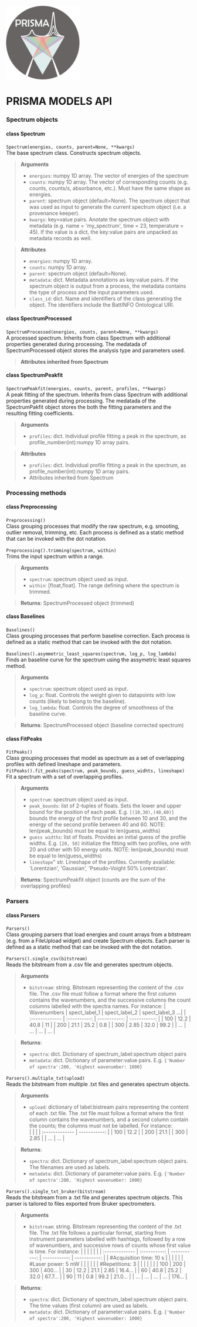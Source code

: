 ![Logo](./static/logo1.png) 
# PRISMA MODELS API

### Spectrum objects 

#### class Spectrum  
`Spectrum(energies, counts, parent=None, **kwargs)`  
The base spectrum class. Constructs spectrum objects. 
> **Arguments**
>* `energies`: numpy 1D array. The vector of energies of the spectrum   
>* `counts`: numpy 1D array. The vector of corresponding counts (e.g. counts, counts/s, absorbance, etc.). Must have the same shape as energies.  
>* `parent`: spectrum object (default=None). The spectrum object that was used as input to generate the current spectrum object (i.e. a provenance keeper).  
>* `kwargs`: key=value pairs. Anotate the spectrum object with metadata (e.g. name = 'my_spectrum', time = 23, temperature = 45). If the value is a dict, the key:value pairs are unpacked as metadata records as well.  

>**Attributes**
>* `energies`: numpy 1D array.  
>* `counts`: numpy 1D array.  
>* `parent`: spectrum object (default=None).
>* `metadata`: dict. Metadata annotations as key:value pairs. If the spectrum object is output from a process, the metadata contains the type of process and the input parameters used.  
>* `class_id`: dict. Name and identifiers of the class generating the object. The identifiers include the BattINFO Ontological URI.

#### class SpectrumProcessed  
`SpectrumProcessed(energies, counts, parent=None, **kwargs)`  
A processed spectrum. Inherits from class Spectrum with additional properties generated during processing. The medatada of SpectrumProcessed object stores the analysis type and parameters used.  
>**Attributes inherited from Spectrum**


#### class SpectrumPeakfit  
`SpectrumPeakfit(energies, counts, parent, profiles, **kwargs)`  
A peak fitting of the spectrum. Inherits from class Spectrum with additional properties generated during processing. The medatada of the SpectrumPakfit object stores the both the fitting parameters and the resulting fitting coefficients.   
> **Arguments**
>* `profiles`: dict. Individual profile fitting a peak in the spectrum, as profile_number(int):numpy 1D array pairs.  

>**Attributes**
>* `profiles`: dict. Individual profile fitting a peak in the spectrum, as profile_number(int):numpy 1D array pairs.
>* Attributes inherited from Spectrum

### Processing methods
#### class Preprocessing  
`Preprocessing()`  
Class grouping processes that modify the raw spectrum, e.g. smooting, outlier removal, trimming, etc. Each process is defined as a static method that can be invoked with the dot notation.   

`Preprocessing().trimming(spectrum, within)`  
Trims the input spectrum within a range.  
> **Arguments**
>* `spectrum`: spectrum object used as input.
>* `within`: [float,float]. The range defining where the spectrum is trimmed.  

>**Returns**: SpectrumProcessed object (trimmed)  

#### class Baselines  
`Baselines()`  
Class grouping processes that perform baseline correction. Each process is defined as a static method that can be invoked with the dot notation.  

`Baselines().asymmetric_least_squares(spectrum, log_p, log_lambda)`  
Finds an baseline curve for the spectrum using the assymetric least squares method.  
> **Arguments**
>* `spectrum`: spectrum object used as input.
>* `log_p`: float. Controls the weight given to datapoints with low counts (likely to belong to the baseline).    
>* `log_lambda`: float. Controls the degree of smoothness of the baseline curve.

>**Returns**: SpectrumProcessed object (baseline corrected spectrum)  

#### class FitPeaks  
`FitPeaks()`  
Class grouping processes that model as spectrum as a set of overlapping profiles with defined lineshape and parameters.  
`FitPeaks().fit_peaks(spectrum, peak_bounds, guess_widhts, lineshape)`  
Fit a spectrum with a set of overlapping profiles. 
> **Arguments**
>* `spectrum`: spectrum object used as input.
>* `peak_bounds`: list of 2-tuples of floats. Sets the lower and upper bound for the position of each peak. E.g. `[(10,30),(40,60)]` bounds the energy of the first profile between 10 and 30, and the energy of the second profile between 40 and 60. NOTE: len(peak_bounds) must be equal to len(guess_widths)   
>* `guess widths`: list of floats. Provides an initial guess of the profile widths. E.g. `[20, 50]` initialize the fitting with two profiles, one with 20 and other with 50 energy units. NOTE: len(peak_bounds) must be equal to len(guess_widths)   
>* `lineshape`" str. Lineshape of the profiles. Currently available: 'Lorentzian', 'Gaussian', 'Pseudo-Voight 50% Lorentzian'.  

>**Returns**: SpectrumPeakfit object (counts are the sum of the overlapping profiles)

### Parsers
#### class Parsers  
`Parsers()`  
Class grouping parsers that load energies and count arrays from a bitstream (e.g. from a FileUpload widget) and create Spectrum objects. Each parser is defined as a static method that can be invoked with the dot notation.  

`Parsers().single_csv(bitstream)`  
Reads the bitstream from a .csv file and generates spectrum objects. 
> **Arguments**
>* `bitstream`: string. Bitstream representing the content of the .csv file. The .csv file must follow a format where the first column contains the wavenumbers, and the successive columns the count columns labelled with the spectra names. For instance: 
| Wavenumbers       | spect_label_1    | spect_label_2   | spect_label_3 ...| 
| :------------- | :----------: | -----------: | -----------: |
|  100 | 12.2   | 40.8 | 11 |
| 200  | 21.1 | 25.2 | 0.8 |
| 300  | 2.85 | 32.0 | 99.2 |
| ...  | ... | ... | ... |  

>**Returns**:  
>* `spectra`: dict. Dictionary of spectrum_label:spectrum object pairs 
>* `metadata`: dict. Dictionary of parameter:value pairs. E.g. `{'Number of spectra':200, 'Highest wavenumber: 1000}`   

`Parsers().multiple_txt(upload)`  
Reads the bitstream from multiple .txt files and generates spectrum objects.  
> **Arguments**
>* `upload`: dictionary of label:bistream pairs representing the content of each .txt file. The .txt file must follow a format where the first column contains the wavenumbers, and a second column contain the counts; the columns must not be labelled. For instance:  
|      |      |
|  :------------- | -----------: |
|  100 | 12.2 | 
| 200  | 21.1 |
| 300  | 2.85 |
| ...  | ... |

>**Returns**:  
>* `spectra`: dict. Dictionary of spectrum_label:spectrum object pairs. The filenames are used as labels. 
>* `metadata`: dict. Dictionary of parameter:value pairs. E.g. `{'Number of spectra':200, 'Highest wavenumber: 1000}`  

`Parsers().single_txt_bruker(bitstream)`  
Reads the bitstream from a .txt file and generates spectrum objects. This parser is tailored to files exported from Bruker spectrometers.
> **Arguments**
>* `bitstream`: string. Bitstream representing the content of the .txt file. The .txt file follows a particular format, starting from instrument parameters labelled with hashtags, followed by a row of wavenumbers, and successive rows of counts whose first value is time. For instance: 
|  |  |  |  |   |
| :------------- | :----------: | -----------: | -----------: | -----------: |
| #Acquisition time: 10 s  |  |  |  |  |
| #Laser power: 5 mW  |  |  |  |   |
| #Repetitions: 3  |  |  |  |   |
|   | 100   | 200 | 300 | 400... |
| 30  | 12.2 | 21.1 | 2.85 | 16.4... |
| 60  | 40.8 | 25.2  | 32.0 | 67.7... |
| 90  | 11 | 0.8 | 99.2 | 21.0... |
| ...  | ... | ... | ... | 176... |   

>**Returns**:  
>* `spectra`: dict. Dictionary of spectrum_label:spectrum object pairs. The time values (first column) are used as labels. 
>* `metadata`: dict. Dictionary of parameter:value pairs. E.g. `{'Number of spectra':200, 'Highest wavenumber: 1000}`


```python

```
